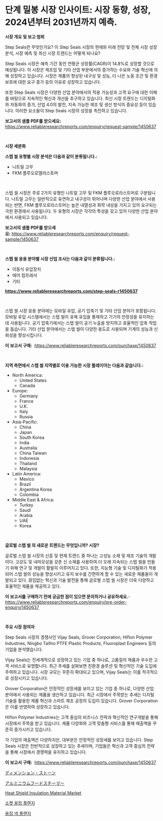 <p><h1>단계 밀봉 시장 인사이트: 시장 동향, 성장, 2024년부터 2031년까지 예측.</h1></p><p><strong>시장 개요 및 보고 범위</strong></p>
<p><p>Step Seals란 무엇인가요? 이 Step Seals 시장의 현재와 미래 전망 및 전체 시장 성장 분석, 시장 예측 및 최신 시장 트렌드는 어떻게 되나요? </p><p>Step Seals 시장은 예측 기간 동안 연평균 성장률(CAGR)이 14.8%로 성장할 것으로 예상됩니다. 이 시장은 제조업 및 기타 산업 부문에서의 증가하는 수요와 기술 혁신에 의해 성장하고 있습니다. 시장은 제품의 향상된 내구성 및 성능, 더 나은 노동 조건 및 환경 보호에 대한 요구 증가 등의 이유로 성장하고 있습니다.</p><p>또한 Step Seals 시장은 다양한 산업 분야에서의 적용 가능성과 고객 요구에 대한 이해를 바탕으로 지속적인 혁신과 개선을 추구하고 있습니다. 최신 시장 트렌드는 디지털화와 자동화의 증가, 산업 4.0의 발전, 지속 가능한 제조 및 생산 방식의 중요성 등이 있습니다. 이러한 요소들이 Step Seals 시장의 성장을 촉진하고 있습니다.</p></p>
<p><strong>보고서의 샘플 PDF를 받으세요:</strong> <a href="https://www.reliableresearchreports.com/enquiry/request-sample/1450637">https://www.reliableresearchreports.com/enquiry/request-sample/1450637</a></p>
<p>&nbsp;</p>
<p><strong>시장 세분화</strong></p>
<p><strong>스텝 씰 유형별 시장 분석은 다음과 같이 분류됩니다.:</strong></p>
<p><ul><li>니트릴 고무</li><li>FKM 플루오로엘라스토머</li></ul></p>
<p>&nbsp;</p>
<p><p>스텝 씰 시장은 주로 2가지 유형인 나트릴 고무 및 FKM 플루오로라스트머로 구분됩니다. 나트릴 고무는 일반적으로 유연하고 내구성이 뛰어나며 다양한 산업 분야에서 사용되는 반면, FKM 플루오로라스트머는 높은 내열성과 화학 내성을 가지고 있어 요구되는 극한 환경에서 사용됩니다. 두 유형의 시장은 각각의 특성을 갖고 있어 다양한 산업 분야에서 사용되고 있습니다.</p></p>
<p><strong>보고서의 샘플 PDF를 받으세요:</strong>&nbsp;<a href="https://www.reliableresearchreports.com/enquiry/request-sample/1450637">https://www.reliableresearchreports.com/enquiry/request-sample/1450637</a></p>
<p>&nbsp;</p>
<p><strong> 스텝 씰 응용 분야별 시장 산업 조사는 다음과 같이 분류됩니다.:</strong></p>
<p><ul><li>이동식 유압장치</li><li>에어 컴프레서</li><li>기타</li></ul></p>
<p><strong><a href="https://www.reliableresearchreports.com/step-seals-r1450637">https://www.reliableresearchreports.com/step-seals-r1450637</a></strong></p>
<p>&nbsp;</p>
<p><p>스텝 씰 시장 응용 분야에는 모바일 유압, 공기 압축기 및 기타 산업 분야가 포함됩니다. 모바일 유압 시스템에서는 스텝 씰이 유체 유입을 통제하고 기기의 안정성을 유지하는 데 사용됩니다. 공기 압축기에서는 스텝 씰이 공기 누출을 방지하고 효율적인 압축 작업을 돕습니다. 기타 산업 분야에서는 스텝 씰이 다양한 용도로 사용되며 기계의 성능과 신뢰성을 향상시킵니다.</p></p>
<p><strong>이 보고서 구매:</strong>&nbsp; <a href="https://www.reliableresearchreports.com/purchase/1450637">https://www.reliableresearchreports.com/purchase/1450637</a></p>
<p>&nbsp;</p>
<p><strong>지역 측면에서 스텝 씰 지역별로 이용 가능한 시장 플레이어는 다음과 같습니다.:</strong></p>
<p><ul>
    <li>
        North America:
        <ul>
            <li>United States</li>
            <li>Canada</li>
        </ul>
    </li>
    <li>
        Europe:
        <ul>
            <li>Germany</li>
            <li>France</li>
            <li>U.K.</li>
            <li>Italy</li>
            <li>Russia</li>
        </ul>
    </li>
    <li>
        Asia-Pacific:
        <ul>
            <li>China</li>
            <li>Japan</li>
            <li>South Korea</li>
            <li>India</li>
            <li>Australia</li>
            <li>China Taiwan</li>
            <li>Indonesia</li>
            <li>Thailand</li>
            <li>Malaysia</li>
        </ul>
    </li>
    <li>
        Latin America:
        <ul>
            <li>Mexico</li>
            <li>Brazil</li>
            <li>Argentina Korea</li>
            <li>Colombia</li>
        </ul>
    </li>
    <li>
        Middle East & Africa:
        <ul>
            <li>Turkey</li>
            <li>Saudi</li>
            <li>Arabia</li>
            <li>UAE</li>
            <li>Korea</li>
        </ul>
    </li>
    </ul></p>
<p>&nbsp;</p>
<p><strong>글로벌 스텝 씰 의 새로운 트렌드는 무엇입니까? 시장?</strong></p>
<p><p>글로벌 스텝 씰 시장의 신흥 및 현재 트렌드 중 하나는 고성능 소재 및 제조 기술의 개발이다. 고강도 및 내마모성을 갖춘 신 소재를 사용하여 더 오래 지속되는 스텝 씰을 만들기 위해 연구 및 개발이 활발히 이루어지고 있다. 또한, 지능형 기술 및 디지털화가 적용되어 스텝 씰의 성능을 향상시키고 유지 보수를 간편하게 할 수 있는 새로운 제품들이 개발되고 있다. 끊임없는 혁신과 기술 발전을 통해 글로벌 스텝 씰 시장은 더욱 다양하고 효율적인 제품을 제공하고 있다.</p></p>
<p><strong>이 보고서를 구매하기 전에 궁금한 점이 있으면 문의하거나 공유하세요.</strong>- <a href="https://www.reliableresearchreports.com/enquiry/pre-order-enquiry/1450637">https://www.reliableresearchreports.com/enquiry/pre-order-enquiry/1450637</a></p>
<p>&nbsp;</p>
<p><strong>주요 시장 참여자</strong></p>
<p><p>Step Seals 시장의 경쟁사인 Vijay Seals, Grover Corporation, Hiflon Polymer Industries, Ningbo Taifno PTFE Plastic Products, Fluoroplast Engineers 등의 기업을 분석했습니다. </p><p>Vijay Seals는 전세계적으로 성장하고 있는 기업 중 하나로, 고품질의 제품과 우수한 고객 서비스로 유명합니다. 최근 추세를 살펴보면 친환경 솔루션 및 혁신적인 기술 도입에 주력하고 있습니다. 시장 규모는 꾸준히 확대되고 있으며, Vijay Seals는 이를 적극적으로 성장시키고 있습니다.</p><p>Grover Corporation은 안정적인 성장세를 보이고 있는 기업 중 하나로, 다양한 산업 분야에서 사용되는 제품을 생산하고 있습니다. 최근 시장에서 주목받는 추세는 디지털 기술을 활용한 제품 혁신과 스마트 제조 공정의 도입이 있습니다. Grover Corporation은 이를 반영하여 성장하고 있습니다.</p><p>Hiflon Polymer Industries는 고객 중심의 비즈니스 전략과 혁신적인 연구개발을 통해 시장에서 주목을 받고 있습니다. 제품 다양화와 고객 맞춤형 서비스를 통해 매출액을 꾸준히 증가시키고 있습니다. </p><p>각 기업의 매출액은 다양하지만, 대부분은 안정적인 성장세를 보이고 있습니다. Step Seals 시장은 전반적으로 성장하고 있는 추세이며, 기업들은 혁신과 고객 중심의 전략을 통해 시장에서 경쟁력을 유지하고 있습니다.</p></p>
<p><strong>이 보고서 구매:</strong>&nbsp;&nbsp;<a href="https://www.reliableresearchreports.com/purchase/1450637">https://www.reliableresearchreports.com/purchase/1450637</a></p>
<p><p><a href="https://medium.com/@annchovey2023/%E6%AC%A1%E5%85%83%E7%9F%B3%E5%B8%82%E5%A0%B4-%E5%B8%82%E5%A0%B4cagr-%E5%B8%82%E5%A0%B4%E5%8B%95%E5%90%91-%E3%81%8A%E3%82%88%E3%81%B3%E6%88%90%E9%95%B7%E6%88%A6%E7%95%A5%E3%81%AB%E9%96%A2%E3%81%99%E3%82%8B%E6%B4%9E%E5%AF%9F-18cb98bb8c27">ディメンション・ストーン</a></p><p><a href="https://github.com/DonaldShaw1965/Market-Research-Report-List-1/blob/main/397627522481.md">アルミニウムフードスチーマー</a></p><p><a href="https://issuu.com/reportprime-2/docs/heat-shield-insulation-material-market-size-2030.p">Heat Shield Insulation Material Market</a></p><p><a href="https://github.com/vs019sa3m8x/Market-Research-Report-List-1/blob/main/379253820532.md">소켓 용접 플랜지</a></p><p><a href="https://github.com/Madalyell456456/Market-Research-Report-List-1/blob/main/542495120533.md">용접 넥 플랜지</a></p></p>